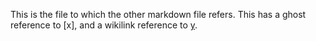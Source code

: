 This is the file to which the other markdown file refers. This has a ghost reference to [x], and a wikilink reference to [y](y.md).